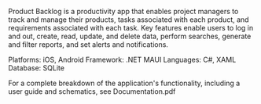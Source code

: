 Product Backlog is a productivity app that enables project managers to track and manage their products, tasks associated with each product, and requirements associated with each task. 
Key features enable users to log in and out, create, read, update, and delete data, perform searches, generate and filter reports, and set alerts and notifications. 

Platforms: iOS, Android
Framework: .NET MAUI
Languages: C#, XAML
Database: SQLite

For a complete breakdown of the application's functionality, including a user guide and schematics, see Documentation.pdf
